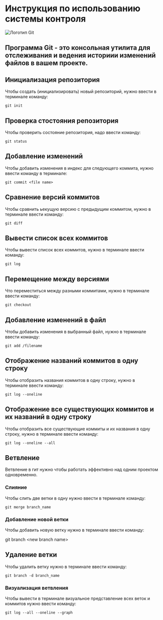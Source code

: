 # **Инструкция по использованию системы контроля** 

![Логотип Git](logo.png)

## Программа Git - это консольная утилита для отслеживания и ведения историии изменений файлов в вашем проекте.

## Инициализация репозитория

Чтобы создать (инициализировать) новый репозиторий, нужно ввести в терминале команду:

    git init

## Проверка стостояния репозитория

Чтобы проверить состояние репозитория, надо ввести команду:

    git status

## Добавление изменений

Чтобы добавить изменения в индекс для следующего коммита, нужно ввести команду в терминале:

    git commit <file name>

## Сравнение версий коммитов

Чтобы сравнить ьекущую версию с предыдущим коммитом, нужно в терминале ввести команду:

    git diff

## Вывести список всех коммитов

Чтобы вывести список всех коммитов, нужно в терминале ввести команду:

    git log

## Перемещение между версиями

Что переместиться между разными коммитами, нужно в терминале ввести команду:

    git checkout

## Добавление изменений в файл

Чтобы добавить изменения в выбранный файл, нужно в терминале ввести команду:

    git add /filename

## Отображение названий коммитов в одну строку

Чтобы отобразить названия коммитов в одну строку, нужно в терминале ввести команду:

    git log --oneline

## Отображение все существующих коммитов и их названий в одну строку

Чтобы отобразить все существующие коммиты и их названия в одну строку, нужно в терминале ввести команду:

    git log --oneline --all

## Ветвление

Ветвление в гит нужно чтобы работать эффективно над одним проектом одновременно.


### Слияние

Чтобы слить две ветки в одну нужно ввести в терминале команду:

    git merge branch_name

### Добавление новой ветки

Чтобы добавить новую ветку нужно в терминале ввести команду:

git branch \<new branch name>

## Удаление ветки

Чтобы удалить ветку нужно в терминале ввести команду:

    git branch -d branch_name

### Визуализация ветвления 

Чтобы вывести в терминале визуальное представление всех веток и коммитов нужно ввести команду:

    git log --all --oneline --graph
    